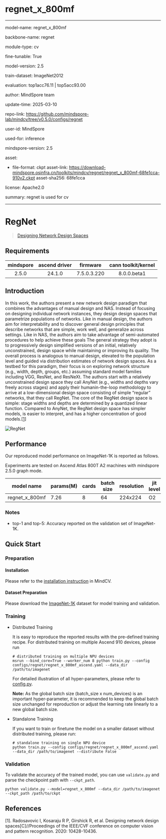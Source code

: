 # regnet_x_800mf

---

model-name: regnet_x_800mf

backbone-name: regnet

module-type: cv

fine-tunable: True

model-version: 2.5

train-dataset: ImageNet2012

evaluation: top1acc76.11 | top5acc93.00

author: MindSpore team

update-time: 2025-03-10

repo-link: <https://github.com/mindspore-lab/mindcv/tree/v0.5.0/configs/regnet>

user-id: MindSpore

used-for: inference

mindspore-version: 2.5

asset:

- file-format: ckpt
  asset-link: <https://download-mindspore.osinfra.cn/toolkits/mindcv/regnet/regnet_x_800mf-68fe1cca-910v2.ckpt>
  asset-sha256: 68fe1cca

license: Apache2.0

summary: regnet is used for cv

---

# RegNet

> [Designing Network Design Spaces](https://arxiv.org/abs/2003.13678)

## Requirements

| mindspore | ascend driver |  firmware   | cann toolkit/kernel |
| :-------: | :-----------: | :---------: | :-----------------: |
|   2.5.0   |    24.1.0     | 7.5.0.3.220 |     8.0.0.beta1     |

## Introduction

In this work, the authors present a new network design paradigm that combines the advantages of manual design and NAS.
Instead of focusing on designing individual network instances, they design design spaces that parametrize populations of
networks. Like in manual design, the authors aim for interpretability and to discover general design principles that
describe networks that are simple, work well, and generalize across settings. Like in NAS, the authors aim to take
advantage of semi-automated procedures to help achieve these goals The general strategy they adopt is to progressively
design simplified versions of an initial, relatively unconstrained, design space while maintaining or improving its
quality. The overall process is analogous to manual design, elevated to the population level and guided via distribution
estimates of network design spaces. As a testbed for this paradigm, their focus is on exploring network structure (e.g.,
width, depth, groups, etc.) assuming standard model families including VGG, ResNet, and ResNeXt. The authors start with
a relatively unconstrained design space they call AnyNet (e.g., widths and depths vary freely across stages) and apply
their humanin-the-loop methodology to arrive at a low-dimensional design space consisting of simple “regular” networks,
that they call RegNet. The core of the RegNet design space is simple: stage widths and depths are determined by a
quantized linear function. Compared to AnyNet, the RegNet design space has simpler models, is easier to interpret, and
has a higher concentration of good models.[[1](#references)]

![RegNet](https://user-images.githubusercontent.com/74176172/210046899-4e83bb56-f7f6-49b2-9dde-dce200428e92.png)

## Performance

Our reproduced model performance on ImageNet-1K is reported as follows.

Experiments are tested on Ascend Atlas 800T A2 machines with mindspore 2.5.0 graph mode.

| model name     | params(M) | cards | batch size | resolution | jit level | graph compile | ms/step | img/s    | acc@top1 | acc@top5 | recipe                                                                                              | weight                                                                                                     |
| -------------- | --------- | ----- | ---------- | ---------- | --------- | ------------- | ------- | -------- | -------- | -------- | --------------------------------------------------------------------------------------------------- | ---------------------------------------------------------------------------------------------------------- |
| regnet_x_800mf | 7.26      | 8     | 64         | 224x224    | O2        | 228s          | 50.74   | 10090.66 | 76.11    | 93.00    | [yaml](https://github.com/mindspore-lab/mindcv/blob/main/configs/regnet/regnet_x_800mf_ascend.yaml) | [weights](https://download-mindspore.osinfra.cn/toolkits/mindcv/regnet/regnet_x_800mf-68fe1cca-910v2.ckpt) |

### Notes

- top-1 and top-5: Accuracy reported on the validation set of ImageNet-1K.

## Quick Start

### Preparation

#### Installation

Please refer to the [installation instruction](https://mindspore-lab.github.io/mindcv/installation/) in MindCV.

#### Dataset Preparation

Please download the [ImageNet-1K](https://www.image-net.org/challenges/LSVRC/2012/index.php) dataset for model training
and validation.

### Training

- Distributed Training

  It is easy to reproduce the reported results with the pre-defined training recipe. For distributed training on multiple
  Ascend 910 devices, please run

  ```shell
  # distributed training on multiple NPU devices
  msrun --bind_core=True --worker_num 8 python train.py --config configs/regnet/regnet_x_800mf_ascend.yaml --data_dir /path/to/imagenet
  ```

  For detailed illustration of all hyper-parameters, please refer
  to [config.py](https://github.com/mindspore-lab/mindcv/blob/main/config.py).

  **Note:** As the global batch size (batch_size x num_devices) is an important hyper-parameter, it is recommended to keep
  the global batch size unchanged for reproduction or adjust the learning rate linearly to a new global batch size.

- Standalone Training

  If you want to train or finetune the model on a smaller dataset without distributed training, please run:

  ```shell
  # standalone training on single NPU device
  python train.py --config configs/regnet/regnet_x_800mf_ascend.yaml --data_dir /path/to/imagenet --distribute False
  ```

### Validation

To validate the accuracy of the trained model, you can use `validate.py` and parse the checkpoint path
with `--ckpt_path`.

```shell
python validate.py --model=regnet_x_800mf --data_dir /path/to/imagenet --ckpt_path /path/to/ckpt
```

## References

[1]. Radosavovic I, Kosaraju R P, Girshick R, et al. Designing network design spaces[C]//Proceedings of the IEEE/CVF
conference on computer vision and pattern recognition. 2020: 10428-10436.
